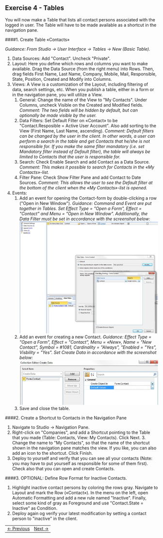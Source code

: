 ## Exercise 4 - Tables
You will now make a Table that lists all contact persons associated with the logged in user. The Table will have to be made available as a shortcut in the navigation pane.

####1. Create Table «Contacts»

*Guidance: From Studio -> User Interface -> Tables -> New (Basic Table).*
1. Data Sources: Add "Contact". Uncheck "Private".
2. Layout: Here you define which rows and columns you want to make available. Drag the Data Source (from the right menu) into Rows. Then, drag fields First Name, Last Name, Company, Mobile, Mail, Responsible, State, Position, Created and Modify into Columns.
3. Views: A View is a customization of the Layout, including filtering of data, search settings, etc. When you publish a table, either in a form or in the navigation pane, you will utilize a View.
   1. General: Change the name of the View to "My Contacts". Under Columns, uncheck Visible on the Created and Modified fields.
      *Comment: The two fields will be hidden by default, but can optionally be made visible by the user.*
   2. Data Filters: Set Default Filter on «Contact» to be "Contact.Resposible = Active User Account". Also add sorting to the View (First Name, Last Name, ascending).
      *Comment: Default filters can be changed by the user in the client. In other words, a user can perform a search in the table and get Contacts that he/she is not responsible for. If you make the same filter mandatory (i.e. set Mandatory filter instead of Default filter), the table will always be limited to Contacts that the user is responsible for.*
   3. Search: Check Enable Search and add Contact as a Data Source.
     *Comment: This makes it possible to search for Contacts in the «My Contacts»-list.*
   4. Filter Pane: Check Show Filter Pane and add Contact to Date Sources.
      *Comment: This allows the user to see the Default filter at the bottom of the client when the «My Contacts»-list is opened.*
4. Events:
   1. Add an event for opening the Contact-form by double-clicking a row ("Open in New Window").
      *Guidance: Command and Event are put together in Tables. Set Effect Type = "Open a Form", Effect = "Contact" and Menu = "Open in New Window". Additionally, the Data Filter must be set in accordance with the screenshot below:*
   ![oppg4fig1.JPG](media/oppg4fig1.JPG)
   2. Add an event for creating a new Contact.
      *Guidance: Effect Type = "Open a Form", Effect = "Contact", Menu = «New», Name = "New Contact", Symbol = #1081, Cardinality = "Always", "Enabled = "Yes", Visbility = "Yes". Set Create Data in accordance with the screenshot below:*
   ![oppg4fig2.JPG](media/oppg4fig2.JPG)
   3. Save and close the table.
   
####2. Create a Shortcut to Contacts in the Navigation Pane

1. Navigate to Studio -> Navigation Pane. 
2. Right-click on "Companies", and add a Shortcut pointing to the Table that you made (Table: Contacts, View: My Contacts). Click Next. 3. Change the name to "My Contacts", so that the name of the shortcut shown in the navigation pane matches the view. If you like, you can also add an icon to the shortcut. Click Finish.
4. Deploy to yourself and verify that you can see all your contacts (Note: you may have to put yourself as responsible for some of them first). Check also that you can open and create Contacts.

####3. OPTIONAL: Define Row Format for Inactive Contacts. 

1. Highlight inactive contact persons by coloring the rows gray. Navigate to Layout and mark the Row («Contact»). In the menu on the left, open Automatic Formatting and add a new rule named "Inactive". Finally, select some kind of gray as Foreground and use "Contact.State = Inactive" as Condition.
2. Deploy again og verify your latest modification by setting a contact person to "inactive" in the client.


<table>
   <tr><td><a href="exercise-04.md"><- Previous</a></td><td align="right"><a href="exercise-05-1.md">Next -></a></td></tr>
</table>
